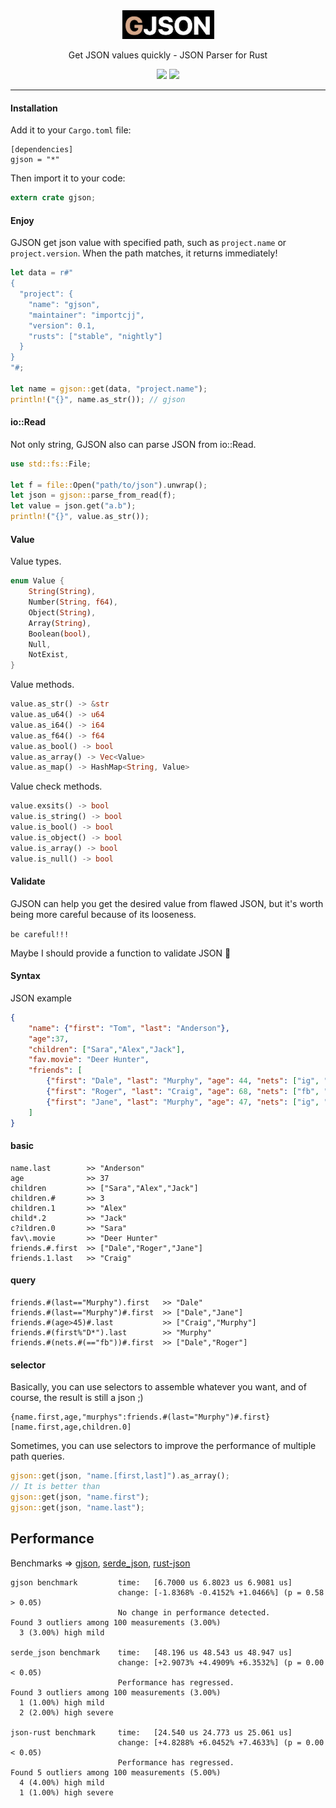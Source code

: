 <div align="center">
  <img alt="GJSON" src="logo.png">

  <p>Get JSON values quickly - JSON Parser for Rust</p>

  <a href="https://github.com/importcjj/gjson">
  <img src="https://travis-ci.com/importcjj/gjson2.svg?token=ZZrg3rRkUA8NUGrjEsU9&branch=master"></a>


  <a href="https://importcjj.github.io/rust-gjson-playground/">
  <img src="https://img.shields.io/badge/goto-playground-orange">

  <hr>
</a>


</div>

#### Installation
Add it to your `Cargo.toml` file:
```
[dependencies]
gjson = "*"
```
Then import it to your code:
```rust
extern crate gjson;
```

#### Enjoy

GJSON get json value with specified path, such as `project.name` or `project.version`. When the path matches, it returns immediately!

```rust
let data = r#"
{
  "project": {
    "name": "gjson",
    "maintainer": "importcjj",
    "version": 0.1,
    "rusts": ["stable", "nightly"]
  }
}
"#;

let name = gjson::get(data, "project.name");
println!("{}", name.as_str()); // gjson
```

#### io::Read

Not only string, GJSON also can parse JSON from io::Read.

```rust
use std::fs::File;

let f = file::Open("path/to/json").unwrap();
let json = gjson::parse_from_read(f);
let value = json.get("a.b");
println!("{}", value.as_str());
```

#### Value

Value types.
```rust
enum Value {
    String(String),
    Number(String, f64),
    Object(String),
    Array(String),
    Boolean(bool),
    Null,
    NotExist,
}
```

Value methods.

```rust
value.as_str() -> &str
value.as_u64() -> u64
value.as_i64() -> i64
value.as_f64() -> f64
value.as_bool() -> bool
value.as_array() -> Vec<Value>
value.as_map() -> HashMap<String, Value>
```

Value check methods.
```rust
value.exsits() -> bool
value.is_string() -> bool
value.is_bool() -> bool
value.is_object() -> bool
value.is_array() -> bool
value.is_null() -> bool
```

#### Validate

GJSON can help you get the desired value from flawed JSON, but it's worth being more careful because of its looseness.

`be careful!!!`

Maybe I should provide a function to validate JSON 🤔

#### Syntax

JSON example

```json
{
    "name": {"first": "Tom", "last": "Anderson"},
    "age":37,
    "children": ["Sara","Alex","Jack"],
    "fav.movie": "Deer Hunter",
    "friends": [
        {"first": "Dale", "last": "Murphy", "age": 44, "nets": ["ig", "fb", "tw"]},
        {"first": "Roger", "last": "Craig", "age": 68, "nets": ["fb", "tw"]},
        {"first": "Jane", "last": "Murphy", "age": 47, "nets": ["ig", "tw"]}
    ]
}
```

#### basic

```
name.last        >> "Anderson"
age              >> 37
children         >> ["Sara","Alex","Jack"]
children.#       >> 3
children.1       >> "Alex"
child*.2         >> "Jack"
c?ildren.0       >> "Sara"
fav\.movie       >> "Deer Hunter"
friends.#.first  >> ["Dale","Roger","Jane"]
friends.1.last   >> "Craig"
```

#### query

```
friends.#(last=="Murphy").first   >> "Dale"
friends.#(last=="Murphy")#.first  >> ["Dale","Jane"]
friends.#(age>45)#.last           >> ["Craig","Murphy"]
friends.#(first%"D*").last        >> "Murphy"
friends.#(nets.#(=="fb"))#.first  >> ["Dale","Roger"]
```

#### selector
Basically, you can use selectors to assemble whatever you want, and of course, the result is still a json ;)


```
{name.first,age,"murphys":friends.#(last="Murphy")#.first}
[name.first,age,children.0]
```

Sometimes, you can use selectors to improve the performance of multiple path queries.

```rust
gjson::get(json, "name.[first,last]").as_array();
// It is better than
gjson::get(json, "name.first"); 
gjson::get(json, "name.last");
```


## Performance

Benchmarks => [gjson](https://github.com/importcjj/gjson), [serde_json](https://github.com/serde-rs/json), [rust-json](https://github.com/maciejhirsz/json-rust)

```
gjson benchmark         time:   [6.7000 us 6.8023 us 6.9081 us]                             
                        change: [-1.8368% -0.4152% +1.0466%] (p = 0.58 > 0.05)
                        No change in performance detected.
Found 3 outliers among 100 measurements (3.00%)
  3 (3.00%) high mild

serde_json benchmark    time:   [48.196 us 48.543 us 48.947 us]                                  
                        change: [+2.9073% +4.4909% +6.3532%] (p = 0.00 < 0.05)
                        Performance has regressed.
Found 3 outliers among 100 measurements (3.00%)
  1 (1.00%) high mild
  2 (2.00%) high severe

json-rust benchmark     time:   [24.540 us 24.773 us 25.061 us]                                 
                        change: [+4.8288% +6.0452% +7.4633%] (p = 0.00 < 0.05)
                        Performance has regressed.
Found 5 outliers among 100 measurements (5.00%)
  4 (4.00%) high mild
  1 (1.00%) high severe
```